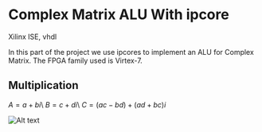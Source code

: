 # Complex Matrix ALU With ipcore
Xilinx ISE, vhdl

In this part of the project we use ipcores to implement an ALU for Complex Matrix. The FPGA family used is Virtex-7. 

## Multiplication

$A= a + bi$\\
$B = c + di$\\
$C = (ac-bd) + (ad+bc)i$

![Alt text](..\VHDL\ComplexMatrixMultiplication\finalproject\finalproject\multip.png)
